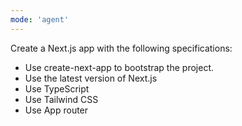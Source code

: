 ```yaml
---
mode: 'agent'
---
```

Create a Next.js app with the following specifications:
- Use create-next-app to bootstrap the project.
- Use the latest version of Next.js
- Use TypeScript
- Use Tailwind CSS
- Use App router